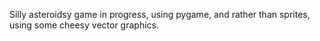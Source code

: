 Silly asteroidsy game in progress, using pygame, and rather than sprites, using some cheesy vector graphics.
